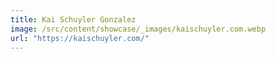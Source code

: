 ```yaml
---
title: Kai Schuyler Gonzalez
image: /src/content/showcase/_images/kaischuyler.com.webp
url: "https://kaischuyler.com/"
---
```

